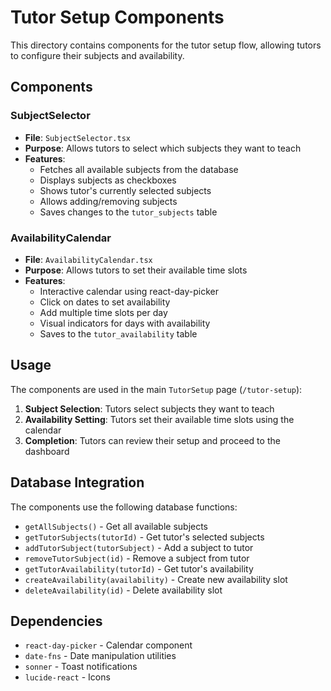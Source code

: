 # Tutor Setup Components

This directory contains components for the tutor setup flow, allowing tutors to configure their subjects and availability.

## Components

### SubjectSelector

- **File**: `SubjectSelector.tsx`
- **Purpose**: Allows tutors to select which subjects they want to teach
- **Features**:
  - Fetches all available subjects from the database
  - Displays subjects as checkboxes
  - Shows tutor's currently selected subjects
  - Allows adding/removing subjects
  - Saves changes to the `tutor_subjects` table

### AvailabilityCalendar

- **File**: `AvailabilityCalendar.tsx`
- **Purpose**: Allows tutors to set their available time slots
- **Features**:
  - Interactive calendar using react-day-picker
  - Click on dates to set availability
  - Add multiple time slots per day
  - Visual indicators for days with availability
  - Saves to the `tutor_availability` table

## Usage

The components are used in the main `TutorSetup` page (`/tutor-setup`):

1. **Subject Selection**: Tutors select subjects they want to teach
2. **Availability Setting**: Tutors set their available time slots using the calendar
3. **Completion**: Tutors can review their setup and proceed to the dashboard

## Database Integration

The components use the following database functions:

- `getAllSubjects()` - Get all available subjects
- `getTutorSubjects(tutorId)` - Get tutor's selected subjects
- `addTutorSubject(tutorSubject)` - Add a subject to tutor
- `removeTutorSubject(id)` - Remove a subject from tutor
- `getTutorAvailability(tutorId)` - Get tutor's availability
- `createAvailability(availability)` - Create new availability slot
- `deleteAvailability(id)` - Delete availability slot

## Dependencies

- `react-day-picker` - Calendar component
- `date-fns` - Date manipulation utilities
- `sonner` - Toast notifications
- `lucide-react` - Icons

